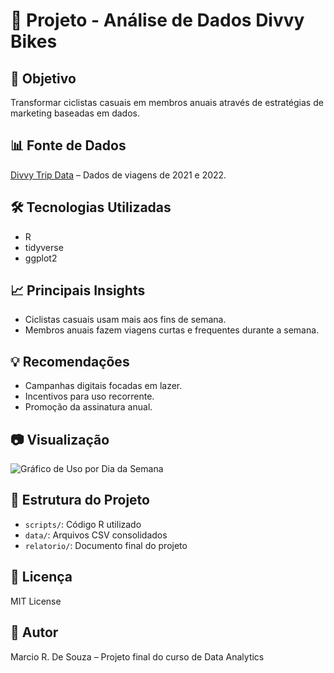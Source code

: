 # 🚴 Projeto - Análise de Dados Divvy Bikes

## 📌 Objetivo
Transformar ciclistas casuais em membros anuais através de estratégias de marketing baseadas em dados.

## 📊 Fonte de Dados
[Divvy Trip Data](https://divvy-tripdata.s3.amazonaws.com/index.html) – Dados de viagens de 2021 e 2022.

## 🛠️ Tecnologias Utilizadas
- R
- tidyverse
- ggplot2

## 📈 Principais Insights
- Ciclistas casuais usam mais aos fins de semana.
- Membros anuais fazem viagens curtas e frequentes durante a semana.

## 💡 Recomendações
- Campanhas digitais focadas em lazer.
- Incentivos para uso recorrente.
- Promoção da assinatura anual.

## 📷 Visualização
![Gráfico de Uso por Dia da Semana]([link_para_imagem_ou_screenshot](https://github.com/newsoft-sys/DataAnalytics_Bicke/blob/main/Uso_semanal_2021a2022.png))

## 📁 Estrutura do Projeto
- `scripts/`: Código R utilizado
- `data/`: Arquivos CSV consolidados
- `relatorio/`: Documento final do projeto

## 📜 Licença
MIT License

## 🙋 Autor
Marcio R. De Souza – Projeto final do curso de Data Analytics
